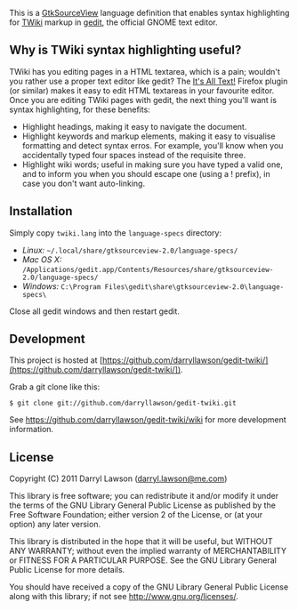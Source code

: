 This is a [GtkSourceView](http://projects.gnome.org/gtksourceview/) language definition that
enables syntax highlighting for [TWiki](http://twiki.org/) markup in [gedit](http://projects.gnome.org/gedit/),
the official GNOME text editor.

Why is TWiki syntax highlighting useful?
----------------------------------------

TWiki has you editing pages in a HTML textarea, which is a pain; wouldn't you rather use a proper
text editor like gedit? The [It's All Text!](https://addons.mozilla.org/en-US/firefox/addon/its-all-text/)
Firefox plugin (or similar) makes it easy to edit HTML textareas in your favourite editor.
Once you are editing TWiki pages with gedit, the next thing you'll want is syntax highlighting, for these benefits:

* Highlight headings, making it easy to navigate the document.
* Highlight keywords and markup elements, making it easy to visualise formatting and detect syntax erros.
  For example, you'll know when you accidentally typed four spaces instead of the requisite three.
* Highlight wiki words; useful in making sure you have typed a valid one, and to inform you when
you should escape one (using a ! prefix), in case you don't want auto-linking.

Installation
------------

Simply copy `twiki.lang` into the `language-specs` directory:

* *Linux:* `~/.local/share/gtksourceview-2.0/language-specs/`
* *Mac OS X:* `/Applications/gedit.app/Contents/Resources/share/gtksourceview-2.0/language-specs/`
* *Windows:* `C:\Program Files\gedit\share\gtksourceview-2.0\language-specs\`

Close all gedit windows and then restart gedit.

Development
-----------

This project is hosted at [https://github.com/darryllawson/gedit-twiki/](https://github.com/darryllawson/gedit-twiki/]).

Grab a git clone like this:

    $ git clone git://github.com/darryllawson/gedit-twiki.git

See https://github.com/darryllawson/gedit-twiki/wiki for more development information.

License
-------

Copyright (C) 2011 Darryl Lawson (darryl.lawson@me.com)

This library is free software; you can redistribute it and/or
modify it under the terms of the GNU Library General Public
License as published by the Free Software Foundation; either
version 2 of the License, or (at your option) any later version.

This library is distributed in the hope that it will be useful,
but WITHOUT ANY WARRANTY; without even the implied warranty of
MERCHANTABILITY or FITNESS FOR A PARTICULAR PURPOSE.  See the GNU
Library General Public License for more details.

You should have received a copy of the GNU Library General Public
License along with this library; if not see
http://www.gnu.org/licenses/.
